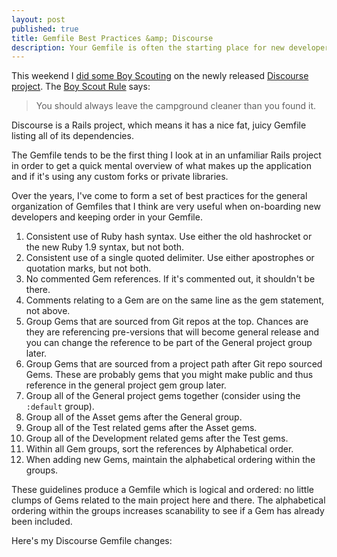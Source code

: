 ```yaml
---
layout: post
published: true
title: Gemfile Best Practices &amp; Discourse
description: Your Gemfile is often the starting place for new developers to get up to speed on your code. Here are some simple practices that can help new developers get a sense of the makeup and any peculiarities, and keep order in your project's Gemfile.
---
```


This weekend I [did some Boy Scouting](https://github.com/discourse/discourse/pull/93) on the newly released [Discourse project](https://github.com/discourse/discourse). The [Boy Scout Rule](http://www.hans-eric.com/2010/07/26/the-boy-scout-rule/) says:

> You should always leave the campground cleaner than you found it.

Discourse is a Rails project, which means it has a nice fat, juicy Gemfile listing all of its dependencies. 

The Gemfile tends to be the first thing I look at in an unfamiliar Rails project in order to get a quick mental overview of what makes up the application and if it's using any custom forks or private libraries. 

Over the years, I've come to form a set of best practices for the general organization of Gemfiles that I think are very useful when on-boarding new developers and keeping order in your Gemfile. 

1. Consistent use of Ruby hash syntax. Use either the old hashrocket or the new Ruby 1.9 syntax, but not both. 
2. Consistent use of a single quoted delimiter. Use either apostrophes or quotation marks, but not both.
3. No commented Gem references. If it's commented out, it shouldn't be there. 
4. Comments relating to a Gem are on the same line as the gem statement, not above. 
5. Group Gems that are sourced from Git repos at the top. Chances are they are referencing pre-versions that will become general release and you can change the reference to be part of the General project group later.
6. Group Gems that are sourced from a project path after Git repo sourced Gems. These are probably gems that you might make public and thus reference in the general project gem group later.
7. Group all of the General project gems together (consider using the `:default` group).
8. Group all of the Asset gems after the General group.
9. Group all of the Test related gems after the Asset gems. 
10. Group all of the Development related gems after the Test gems. 
11. Within all Gem groups, sort the references by Alphabetical order.
12. When adding new Gems, maintain the alphabetical ordering within the groups.

These guidelines produce a Gemfile which is logical and ordered: no little clumps of Gems related to the main project here and there. The alphabetical ordering within the groups increases scanability to see if a Gem has already been included. 

Here's my Discourse Gemfile changes:

<script src="https://gist.github.com/johnmcdowall/4751169.js"></script>


